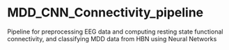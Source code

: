 # MDD_CNN_Connectivity_pipeline
Pipeline for preprocessing EEG data and computing resting state functional connectivity, and classifying MDD data from HBN using Neural Networks

